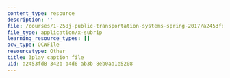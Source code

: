 ```yaml
---
content_type: resource
description: ''
file: /courses/1-258j-public-transportation-systems-spring-2017/a2453fd8342bb4d6ab3b8eb0aa1e5208_aLqEG43nKVE.srt
file_type: application/x-subrip
learning_resource_types: []
ocw_type: OCWFile
resourcetype: Other
title: 3play caption file
uid: a2453fd8-342b-b4d6-ab3b-8eb0aa1e5208
---
```

